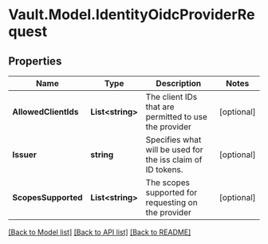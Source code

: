 # Vault.Model.IdentityOidcProviderRequest

## Properties

Name | Type | Description | Notes
------------ | ------------- | ------------- | -------------
**AllowedClientIds** | **List&lt;string&gt;** | The client IDs that are permitted to use the provider | [optional] 
**Issuer** | **string** | Specifies what will be used for the iss claim of ID tokens. | [optional] 
**ScopesSupported** | **List&lt;string&gt;** | The scopes supported for requesting on the provider | [optional] 

[[Back to Model list]](../README.md#documentation-for-models) [[Back to API list]](../README.md#documentation-for-api-endpoints) [[Back to README]](../README.md)

